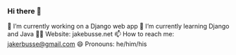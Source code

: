 ### Hi there 👋

<!--
**jakebusse/jakebusse** is a ✨ _special_ ✨ repository because its `README.md` (this file) appears on your GitHub profile.

Here are some ideas to get you started:

🔭 I’m currently working on a Django web app
🌱 I’m currently learning Django and Java
- 👯 I’m looking to collaborate on ...
- 🤔 I’m looking for help with ...
- 💬 Ask me about ...
👨‍💻 Website: jakebusse.net
📫 How to reach me: jakerbusse@gmail.com
😄 Pronouns: he/him/his
- ⚡ Fun fact: ...
-->

🔭 I’m currently working on a Django web app
🌱 I’m currently learning Django and Java
👨‍💻 Website: jakebusse.net
📫 How to reach me: jakerbusse@gmail.com
😄 Pronouns: he/him/his
